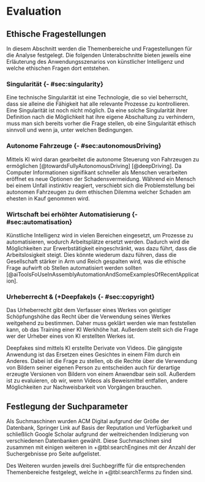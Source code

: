 # Evaluation

## Ethische Fragestellungen

In diesem Abschnitt werden die Themenbereiche und Fragestellungen für die Analyse festgelegt. Die folgenden Unterabschnitte bieten jeweils eine Erläuterung des Anwendungsszenarios von künstlicher Intelligenz und welche ethischen Fragen dort entstehen.

### Singularität {- #sec:singularity}

Eine technische Singularität ist eine Technologie, die so viel beherrscht, dass sie alleine die Fähigkeit hat alle relevante Prozesse zu kontrollieren. Eine Singularität ist noch nicht möglich. Da eine solche Singularität ihrer Definition nach die Möglichkeit hat ihre eigene Abschaltung zu verhindern, muss man sich bereits vorher die Frage stellen, ob eine Singularität ethisch sinnvoll und wenn ja, unter welchen Bedingungen.

### Autonome Fahrzeuge {- #sec:autonomousDriving}

Mittels KI wird daran gearbeitet die autonome Steuerung von Fahrzeugen zu ermöglichen [@towardsFullyAutonomousDriving] [@deepDriving]. Da Computer Informationen signifikant schneller als Menschen verarbeiten eröffnet es neue Optionen der Schadensvermeidung. Während ein Mensch bei einem Unfall instinktiv reagiert, verschiebt sich die Problemstellung bei autonomen Fahrzeugen zu dem ethischen Dilemma welcher Schaden am ehesten in Kauf genommen wird.

### Wirtschaft bei erhöhter Automatisierung {- #sec:automatisation}

Künstliche Intelligenz wird in vielen Bereichen eingesetzt, um Prozesse zu automatisieren, wodurch Arbeitsplätze ersetzt werden. Dadurch wird die Möglichkeiten zur Erwerbstätigkeit eingeschränkt, was dazu führt, dass die Arbeitslosigkeit steigt. Dies könnte wiederum dazu führen, dass die Gesellschaft stärker in Arm und Reich gespalten wird, was die ethische Frage aufwirft ob Stellen automatisiert werden sollten [@aiToolsFoUseInAssemblyAutomationAndSomeExamplesOfRecentApplication].

### Urheberrecht & (+Deepfake)s {- #sec:copyright}

Das Urheberrecht gibt dem Verfasser eines Werkes von geistiger Schöpfungshöhe das Recht über die Verwendung seines Werkes weitgehend zu bestimmen. Daher muss geklärt werden wie man feststellen kann, ob das Training einer KI Werkhöhe hat. Außerdem stellt sich die Frage wer der Urheber eines von KI erstellten Werkes ist.

Deepfakes sind mittels KI erstellte Derivate von Videos. Die gängigste Anwendung ist das Ersetzen eines Gesichtes in einem Film durch ein Anderes. Dabei ist die Frage zu stellen, ob die Rechte über die Verwendung von Bildern seiner eigenen Person zu entscheiden auch für derartige erzeugte Versionen von Bildern von einem Anwendbar sein soll. Außerdem ist zu evaluieren, ob wir, wenn Videos als Beweismittel entfallen, andere Möglichkeiten zur Nachweisbarkeit von Vorgängen brauchen.

## Festlegung der Suchparameter

Als Suchmaschinen wurden ACM Digital aufgrund der Größe der Datenbank, Springer Link auf Basis der Reputation und Verfügbarkeit und schließlich Google Scholar aufgrund der weitreichenden Indizierung von verschiedenen Datenbanken gewählt. Diese Suchmaschinen sind zusammen mit einigen weiteren in +@tbl:searchEngines mit der Anzahl der Suchergebnisse pro Seite aufgelistet.

Des Weiteren wurden jeweils drei Suchbegriffe für die entsprechenden Themenbereiche festgelegt, welche in +@tbl:searchTerms zu finden sind.
